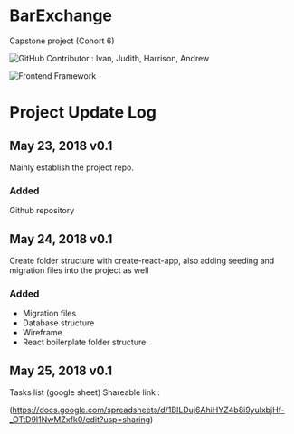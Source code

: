  # BarExchange
 Capstone project (Cohort 6) 

![GitHub Contributor](https://img.shields.io/badge/GitHub%20Contributor-4-green.svg) : Ivan, Judith, Harrison, Andrew
 
![Frontend Framework](https://img.shields.io/badge/Frontend%20Framework-React-blue.svg)

# Project Update Log
## May 23, 2018 v0.1 
Mainly establish the project repo.

### Added
Github repository

## May 24, 2018 v0.1 
Create folder structure with create-react-app, also adding seeding and migration files into the project as well

### Added
- Migration files
- Database structure
- Wireframe
- React boilerplate folder structure

## May 25, 2018 v0.1 
Tasks list (google sheet)
Shareable link :

(https://docs.google.com/spreadsheets/d/1BILDuj6AhiHYZ4b8i9yulxbjHf-_OTtD9l1NwMZxfk0/edit?usp=sharing)

